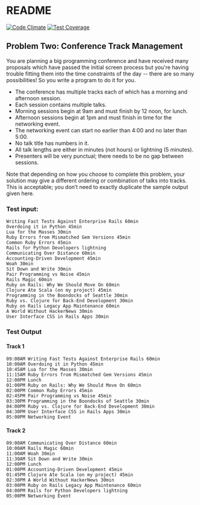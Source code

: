 # README

[![Code Climate](https://codeclimate.com/repos/5474ac586956804cde0c3199/badges/c860c6b3497060db60e7/gpa.svg)](https://codeclimate.com/repos/5474ac586956804cde0c3199/feed) [![Test Coverage](https://codeclimate.com/repos/5474ac586956804cde0c3199/badges/c860c6b3497060db60e7/coverage.svg)](https://codeclimate.com/repos/5474ac586956804cde0c3199/feed)

## Problem Two: Conference Track Management

You are planning a big programming conference and have received many proposals
which have passed the initial screen process but you're having trouble fitting
them into the time constraints of the day -- there are so many possibilities!
So you write a program to do it for you.

 * The conference has multiple tracks each of which has a morning and afternoon session.
 * Each session contains multiple talks.
 * Morning sessions begin at 9am and must finish by 12 noon, for lunch.
 * Afternoon sessions begin at 1pm and must finish in time for the networking event.
 * The networking event can start no earlier than 4:00 and no later than 5:00.
 * No talk title has numbers in it.
 * All talk lengths are either in minutes (not hours) or lightning (5 minutes).
 * Presenters will be very punctual; there needs to be no gap between sessions.

Note that depending on how you choose to complete this problem, your solution
may give a different ordering or combination of talks into tracks.
This is acceptable; you don’t need to exactly duplicate the sample output given
here.

### Test input:

    Writing Fast Tests Against Enterprise Rails 60min
    Overdoing it in Python 45min
    Lua for the Masses 30min
    Ruby Errors from Mismatched Gem Versions 45min
    Common Ruby Errors 45min
    Rails for Python Developers lightning
    Communicating Over Distance 60min
    Accounting-Driven Development 45min
    Woah 30min
    Sit Down and Write 30min
    Pair Programming vs Noise 45min
    Rails Magic 60min
    Ruby on Rails: Why We Should Move On 60min
    Clojure Ate Scala (on my project) 45min
    Programming in the Boondocks of Seattle 30min
    Ruby vs. Clojure for Back-End Development 30min
    Ruby on Rails Legacy App Maintenance 60min
    A World Without HackerNews 30min
    User Interface CSS in Rails Apps 30min

### Test Output

#### Track 1

    09:00AM Writing Fast Tests Against Enterprise Rails 60min
    10:00AM Overdoing it in Python 45min
    10:45AM Lua for the Masses 30min
    11:15AM Ruby Errors from Mismatched Gem Versions 45min
    12:00PM Lunch
    01:00PM Ruby on Rails: Why We Should Move On 60min
    02:00PM Common Ruby Errors 45min
    02:45PM Pair Programming vs Noise 45min
    03:30PM Programming in the Boondocks of Seattle 30min
    04:00PM Ruby vs. Clojure for Back-End Development 30min
    04:30PM User Interface CSS in Rails Apps 30min
    05:00PM Networking Event

#### Track 2

    09:00AM Communicating Over Distance 60min
    10:00AM Rails Magic 60min
    11:00AM Woah 30min
    11:30AM Sit Down and Write 30min
    12:00PM Lunch
    01:00PM Accounting-Driven Development 45min
    01:45PM Clojure Ate Scala (on my project) 45min
    02:30PM A World Without HackerNews 30min
    03:00PM Ruby on Rails Legacy App Maintenance 60min
    04:00PM Rails for Python Developers lightning
    05:00PM Networking Event
